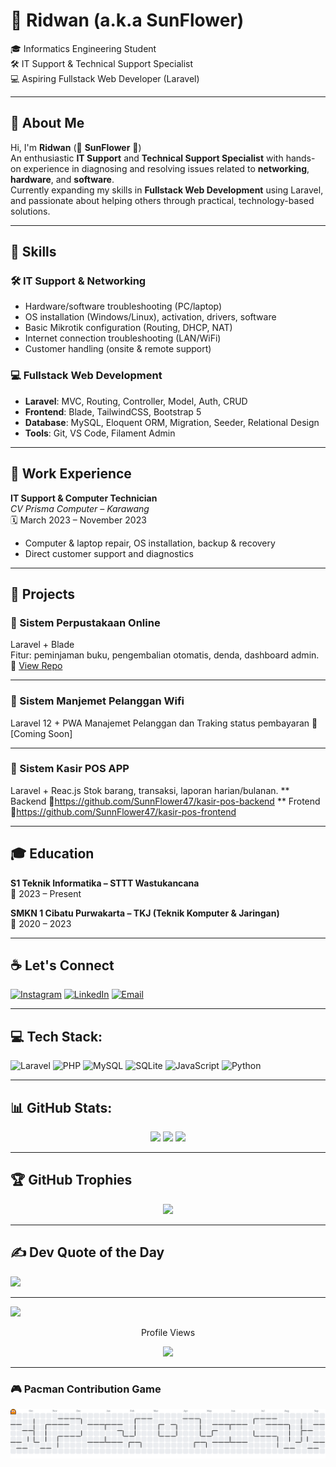 # 🌻 Ridwan (a.k.a SunFlower)

🎓 Informatics Engineering Student  
🛠️ IT Support & Technical Support Specialist  
💻 Aspiring Fullstack Web Developer (Laravel)

---

## 💫 About Me

Hi, I'm **Ridwan** (🌻 **SunFlower** 🌻)  
An enthusiastic **IT Support** and **Technical Support Specialist** with hands-on experience in diagnosing and resolving issues related to **networking**, **hardware**, and **software**.  
Currently expanding my skills in **Fullstack Web Development** using Laravel, and passionate about helping others through practical, technology-based solutions.

---

## 💼 Skills

### 🛠 IT Support & Networking
- Hardware/software troubleshooting (PC/laptop)
- OS installation (Windows/Linux), activation, drivers, software
- Basic Mikrotik configuration (Routing, DHCP, NAT)
- Internet connection troubleshooting (LAN/WiFi)
- Customer handling (onsite & remote support)

### 💻 Fullstack Web Development
- **Laravel**: MVC, Routing, Controller, Model, Auth, CRUD
- **Frontend**: Blade, TailwindCSS, Bootstrap 5
- **Database**: MySQL, Eloquent ORM, Migration, Seeder, Relational Design
- **Tools**: Git, VS Code, Filament Admin

---

## 🔧 Work Experience

**IT Support & Computer Technician**  
_CV Prisma Computer – Karawang_  
🗓️ March 2023 – November 2023  
- Computer & laptop repair, OS installation, backup & recovery  
- Direct customer support and diagnostics

---

## 📂 Projects

### 📌 Sistem Perpustakaan Online
Laravel + Blade  
Fitur: peminjaman buku, pengembalian otomatis, denda, dashboard admin.  
🔗 [View Repo](https://github.com/SunnFlower47/projects-UAS-semester-2.git)

---

### 📌 Sistem Manjemet Pelanggan Wifi
Laravel 12 + PWA
Manajemet Pelanggan dan Traking status pembayaran
🔗 [Coming Soon]

---

### 📌 Sistem Kasir POS APP
Laravel + Reac.js
Stok barang, transaksi, laporan harian/bulanan.
** Backend
🔗https://github.com/SunnFlower47/kasir-pos-backend
** Frotend
🔗https://github.com/SunnFlower47/kasir-pos-frontend



---

## 🎓 Education

**S1 Teknik Informatika – STTT Wastukancana**  
📅 2023 – Present

**SMKN 1 Cibatu Purwakarta – TKJ (Teknik Komputer & Jaringan)**  
📅 2020 – 2023

---

## ☕ Let's Connect

[![Instagram](https://img.shields.io/badge/Instagram-%23E4405F.svg?logo=Instagram&logoColor=white)](https://instagram.com/ridwannnn_____) 
[![LinkedIn](https://img.shields.io/badge/LinkedIn-%230077B5.svg?logo=linkedin&logoColor=white)](https://www.linkedin.com/in/ridwan-andrian-ra7474/) 
[![Email](https://img.shields.io/badge/Email-D14836?logo=gmail&logoColor=white)](mailto:sunflower.ra74@gmail.com)

---

## 💻 Tech Stack:
![Laravel](https://img.shields.io/badge/laravel-%23FF2D20.svg?style=flat&logo=laravel&logoColor=white)
![PHP](https://img.shields.io/badge/php-%23777BB4.svg?style=flat&logo=php&logoColor=white)
![MySQL](https://img.shields.io/badge/mysql-4479A1.svg?style=flat&logo=mysql&logoColor=white)
![SQLite](https://img.shields.io/badge/sqlite-%2307405e.svg?style=flat&logo=sqlite&logoColor=white)
![JavaScript](https://img.shields.io/badge/javascript-%23323330.svg?style=flat&logo=javascript&logoColor=%23F7DF1E)
![Python](https://img.shields.io/badge/python-3670A0?style=flat&logo=python&logoColor=ffdd54)

---

## 📊 GitHub Stats:

<div align="center">
  <img src="https://github-readme-stats.vercel.app/api?username=SunnFlower47&show_icons=true&theme=github_dark&hide_border=true" height="150"/>
  <img src="https://github-readme-stats.vercel.app/api/top-langs/?username=SunnFlower47&layout=compact&theme=github_dark&hide_border=true" height="150"/>
  <img src="https://streak-stats.demolab.com?user=SunnFlower47&theme=discord_old_blurple&hide_border=true" height="150"/>
</div>

---

## 🏆 GitHub Trophies

<div align="center">
  <img src="https://github-profile-trophy.vercel.app/?username=SunnFlower47&theme=dracula&no-frame=true&row=1&column=6" height="120"/>
</div>

---

## ✍️ Dev Quote of the Day
![](https://quotes-github-readme.vercel.app/api?type=horizontal&theme=radical)

---

[![](https://visitcount.itsvg.in/api?id=SunnFlower47&icon=0&color=0)](https://visitcount.itsvg.in)

<div align="center">
  <p>Profile Views</p>
  <img src="https://profile-counter.glitch.me/SunnFlower47/count.svg?" />
</div>

---

### 🎮 Pacman Contribution Game

<picture>
  <source media="(prefers-color-scheme: dark)" srcset="https://raw.githubusercontent.com/SunnFlower47/SunnFlower47/output/pacman-contribution-graph-dark.svg">
  <source media="(prefers-color-scheme: light)" srcset="https://raw.githubusercontent.com/SunnFlower47/SunnFlower47/output/pacman-contribution-graph.svg">
  <img alt="pacman contribution graph" src="https://raw.githubusercontent.com/SunnFlower47/SunnFlower47/output/pacman-contribution-graph.svg">
</picture>
